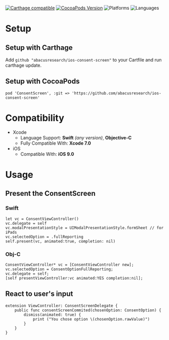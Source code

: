 [![Carthage compatible](https://img.shields.io/badge/carthage-compatible-lightgrey.svg?style=flat)](https://github.com/Carthage/Carthage)
[![CocoaPods Version](https://img.shields.io/badge/pod-v0.0.1-lightgrey.svg?style=flat)](http://cocoadocs.org/)
![Platforms](https://img.shields.io/badge/platforms-iOS_9.0+-blue.svg?longCache=true&style=flat)
![Languages](https://img.shields.io/badge/languages-Swift%20%7C%20ObjC-orange.svg?longCache=true&style=flat)

# Setup
## Setup with Carthage
Add `github "abacusresearch/ios-consent-screen"` to your Cartfile and run carthage update.


## Setup with CocoaPods
`pod 'ConsentScreen', :git => 'https://github.com/abacusresearch/ios-consent-screen'`

# Compatibility
* Xcode
  * Language Support: **Swift** *(any version)*, **Objective-C**
  * Fully Compatible With: **Xcode 7.0**
* iOS
  * Compatible With: **iOS 9.0**

# Usage
## Present the ConsentScreen
### Swift
```
let vc = ConsentViewController()
vc.delegate = self
vc.modalPresentationStyle = UIModalPresentationStyle.formSheet // for iPads
vc.selectedOption = .fullReporting
self.present(vc, animated:true, completion: nil)
```
### Obj-C
```
ConsentViewController* vc = [ConsentViewController new];
vc.selectedOption = ConsentOptionFullReporting;
vc.delegate = self;
[self presentViewController:vc animated:YES completion:nil];
```

## React to user's input
```
extension ViewController: ConsentScreenDelegate {
    public func consentScreenCommited(chosenOption: ConsentOption) {
        dismiss(animated: true) {
            print ("You chose option \(chosenOption.rawValue)")
        }
    }
}
```

